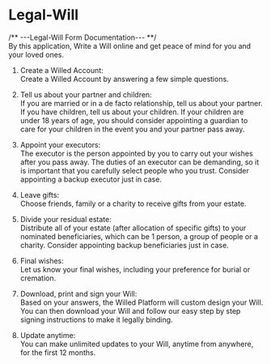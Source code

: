 # Legal-Will
/** ---Legal-Will Form Documentation--- **/                                                                                                                               
By this application, Write a Will online and get peace of mind for you and your loved ones.

1. Create a Willed Account:                                                                                                                                               
Create a Willed Account by answering a few simple questions.

2. Tell us about your partner and children:                                                                                                                               
If you are married or in a de facto relationship, tell us about your partner. If you have children, tell us about your children. If your children are under 18 years of age, you should consider appointing a guardian to care for your children in the event you and your partner pass away.

3. Appoint your executors:                                                                                                                                               
The executor is the person appointed by you to carry out your wishes after you pass away. The duties of an executor can be demanding, so it is important that you carefully select people who you trust. Consider appointing a backup executor just in case.

4. Leave gifts:                                                                                                                                                           
Choose friends, family or a charity to receive gifts from your estate.

5. Divide your residual estate:                                                                                                                                           
Distribute all of your estate (after allocation of specific gifts) to your nominated beneficiaries, which can be 1 person, a group of people or a charity. Consider appointing backup beneficiaries just in case.

6. Final wishes:                                                                                                                                                         
Let us know your final wishes, including your preference for burial or cremation.

7. Download, print and sign your Will:                                                                                                                                   
Based on your answers, the Willed Platform will custom design your Will. You can then download your Will and follow our easy step by step signing instructions to make it legally binding.

8. Update anytime:                                                                                                                                                       
You can make unlimited updates to your Will, anytime from anywhere, for the first 12 months.
